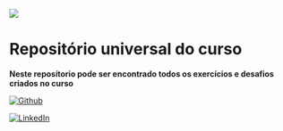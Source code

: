 ![](https://i.imgur.com/xG74tOh.png)

# Repositório universal do curso

**Neste reposítorio pode ser encontrado todos os exercícios e desafios criados no curso**

[![Github](https://badgen.net/badge/icon/GitHub?icon=github&label)](https://github.com/matheuzeba)

[![LinkedIn](https://img.shields.io/badge/LinkedIn-%230077B5.svg?logo=linkedin&logoColor=white)](https://www.linkedin.com/in/matheus-tavares-viana?lipi=urn%3Ali%3Apage%3Ad_flagship3_profile_view_base_contact_details%3B3vUQkfjeQFmmKSAvffOo%2Fg%3D%3D) 
